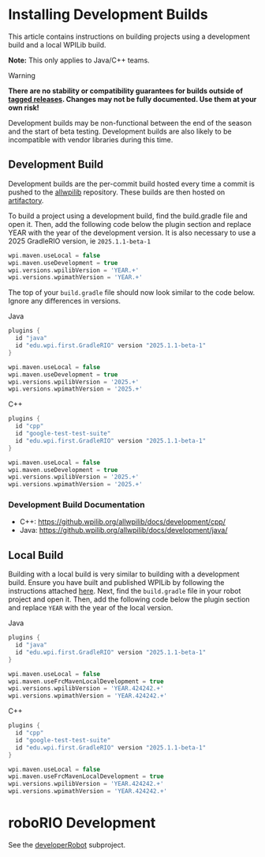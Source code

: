# Installing Development Builds

This article contains instructions on building projects using a development build and a local WPILib build.

**Note:** This only applies to Java/C++ teams.

> [!WARNING]
> **There are no stability or compatibility guarantees for builds outside of [tagged releases](https://github.com/wpilibsuite/allwpilib/releases). Changes may not be fully documented. Use them at your own risk!**
>
> Development builds may be non-functional between the end of the season and the start of beta testing. Development builds are also likely to be incompatible with vendor libraries during this time.

## Development Build

Development builds are the per-commit build hosted every time a commit is pushed to the [allwpilib](https://github.com/wpilibsuite/allwpilib/) repository. These builds are then hosted on [artifactory](https://frcmaven.wpi.edu/artifactory/webapp/#/home).

To build a project using a development build, find the build.gradle file and open it. Then, add the following code below the plugin section and replace YEAR with the year of the development version. It is also necessary to use a 2025 GradleRIO version, ie `2025.1.1-beta-1`

```groovy
wpi.maven.useLocal = false
wpi.maven.useDevelopment = true
wpi.versions.wpilibVersion = 'YEAR.+'
wpi.versions.wpimathVersion = 'YEAR.+'
```

The top of your ``build.gradle`` file should now look similar to the code below. Ignore any differences in versions.

Java
```groovy
plugins {
  id "java"
  id "edu.wpi.first.GradleRIO" version "2025.1.1-beta-1"
}

wpi.maven.useLocal = false
wpi.maven.useDevelopment = true
wpi.versions.wpilibVersion = '2025.+'
wpi.versions.wpimathVersion = '2025.+'
```

C++
```groovy
plugins {
  id "cpp"
  id "google-test-test-suite"
  id "edu.wpi.first.GradleRIO" version "2025.1.1-beta-1"
}

wpi.maven.useLocal = false
wpi.maven.useDevelopment = true
wpi.versions.wpilibVersion = '2025.+'
wpi.versions.wpimathVersion = '2025.+'
```

### Development Build Documentation

* C++: https://github.wpilib.org/allwpilib/docs/development/cpp/
* Java: https://github.wpilib.org/allwpilib/docs/development/java/

## Local Build

Building with a local build is very similar to building with a development build. Ensure you have built and published WPILib by following the instructions attached [here](https://github.com/wpilibsuite/allwpilib#building-wpilib). Next, find the ``build.gradle`` file in your robot project and open it. Then, add the following code below the plugin section and replace ``YEAR`` with the year of the local version.

Java
```groovy
plugins {
  id "java"
  id "edu.wpi.first.GradleRIO" version "2025.1.1-beta-1"
}

wpi.maven.useLocal = false
wpi.maven.useFrcMavenLocalDevelopment = true
wpi.versions.wpilibVersion = 'YEAR.424242.+'
wpi.versions.wpimathVersion = 'YEAR.424242.+'
```

C++
```groovy
plugins {
  id "cpp"
  id "google-test-test-suite"
  id "edu.wpi.first.GradleRIO" version "2025.1.1-beta-1"
}

wpi.maven.useLocal = false
wpi.maven.useFrcMavenLocalDevelopment = true
wpi.versions.wpilibVersion = 'YEAR.424242.+'
wpi.versions.wpimathVersion = 'YEAR.424242.+'
```

# roboRIO Development

See the [developerRobot](developerRobot/README.md) subproject.
